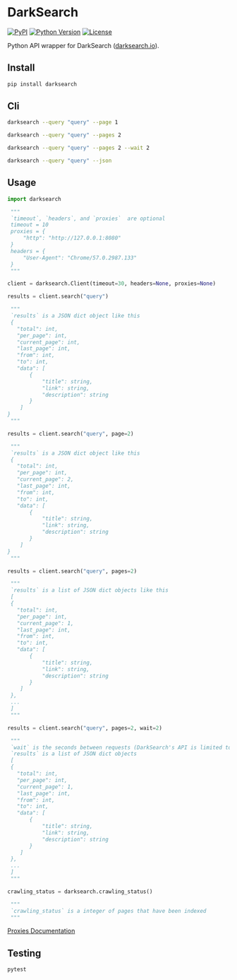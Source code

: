 # DarkSearch

[![PyPI](https://img.shields.io/pypi/v/darksearch?color=orange&logo=pypi&logoColor=orange)](https://pypi.org/project/darksearch/)
[![Python Version](https://img.shields.io/badge/python-3.6%2B-blue?logo=python)](https://www.python.org/downloads/)
[![License](https://img.shields.io/github/license/thehappydinoa/DarkSearch)](LICENSE)

Python API wrapper for DarkSearch ([darksearch.io](https://darksearch.io/)).

## Install

```bash
pip install darksearch
```

## Cli

```bash
darksearch --query "query" --page 1

darksearch --query "query" --pages 2

darksearch --query "query" --pages 2 --wait 2

darksearch --query "query" --json
```

## Usage

```python
import darksearch

 """
 `timeout`, `headers`, and `proxies`  are optional
 timeout = 10
 proxies = {
     "http": "http://127.0.0.1:8080"
 }
 headers = {
     "User-Agent": "Chrome/57.0.2987.133"
 }
 """

client = darksearch.Client(timeout=30, headers=None, proxies=None)

results = client.search("query")

 """
 `results` is a JSON dict object like this
 {
   "total": int,
   "per_page": int,
   "current_page": int,
   "last_page": int,
   "from": int,
   "to": int,
   "data": [
       {
           "title": string,
           "link": string,
           "description": string
       }
    ]
}
 """

results = client.search("query", page=2)

 """
 `results` is a JSON dict object like this
 {
   "total": int,
   "per_page": int,
   "current_page": 2,
   "last_page": int,
   "from": int,
   "to": int,
   "data": [
       {
           "title": string,
           "link": string,
           "description": string
       }
    ]
}
 """

results = client.search("query", pages=2)

 """
 `results` is a list of JSON dict objects like this
 [
 {
   "total": int,
   "per_page": int,
   "current_page": 1,
   "last_page": int,
   "from": int,
   "to": int,
   "data": [
       {
           "title": string,
           "link": string,
           "description": string
       }
    ]
 },
 ...
 ]
 """

results = client.search("query", pages=2, wait=2)

 """
 `wait` is the seconds between requests (DarkSearch's API is limited to 30 requests per minute.)
 `results` is a list of JSON dict objects
 [
 {
   "total": int,
   "per_page": int,
   "current_page": 1,
   "last_page": int,
   "from": int,
   "to": int,
   "data": [
       {
           "title": string,
           "link": string,
           "description": string
       }
    ]
 },
 ...
 ]
 """

crawling_status = darksearch.crawling_status()

 """
 `crawling_status` is a integer of pages that have been indexed
 """
```

[Proxies Documentation](https://requests.readthedocs.io/en/master/user/advanced/#proxies)

## Testing

```bash
pytest
```
